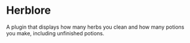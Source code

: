# Herblore
A plugin that displays how many herbs you clean and how many potions you make, including unfinished potions.